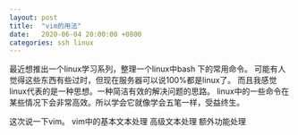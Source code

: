 ```yaml
---
layout: post
title:  "vim的用法"
date:   2020-06-04 20:00:00 +0800
categories: ssh linux
---
```

最近想推出一个linux学习系列，整理一个linux中bash 下的常用命令。
可能有人觉得这些东西有些过时，但现在服务器可以说100%都是linux了。
而且我感觉linux代表的是一种思想。一种简洁有效的解决问题的思路。
linux中的一些命令在某些情况下会非常高效。所以学会它就像学会五笔一样，受益终生。

这次说一下vim。
vim中的基本文本处理
高级文本处理
额外功能处理